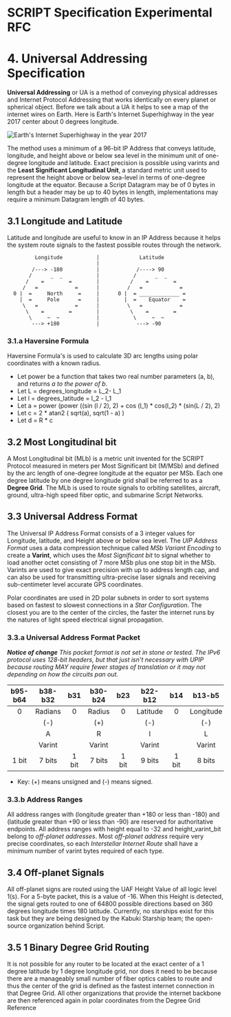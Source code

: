 SCRIPT Specification Experimental RFC
=====================================

# 4. Universal Addressing Specification

**Universal Addressing** or UA is a method of conveying physical addresses and Internet Protocol Addressing that works identically on every planet or spherical object. Before we talk about a UA it helps to see a map of the internet wires on Earth. Here is Earth's Internet Superhighway in the year 2017 center about 0 degrees longitude.

![Earth's Internet Superhighway in the year 2017](http://img.labnol.org/di/undersea_cable_map.png)

The method uses a minimum of a 96-bit IP Address that conveys latitude, longitude, and height above or below sea level in the minimum unit of one-degree longitude and latitude. Exact precision is possible using varints and the **Least Significant Longitudinal Unit**, a standard metric unit used to represent the height above or below sea-level in terms of one-degree longitude at the equator. Because a Script Datagram may be of 0 bytes in length but a header may be up to 40 bytes in length, implementations may require a minimum Datagram length of 40 bytes.

## 3.1  Longitude and Latitude

Latitude and longitude are useful to know in an IP Address because it helps the system route signals to the fastest possible routes through the network.

```
         Longitude           |             Latitude
                             |
        /---> -180           |            /----> 90
       /      _  _           |           /      _  _
      /    =        =        |          /    =        =
     /   =            =      |         /   =            =
  0 |  =     North     =     |      0 |  = _____________ =
    |  =     Pole      =     |        |  =    Equator    =
     \   =            =      |         \   =            =
      \    =        =        |          \    =        =
       \     ~  ~            |           \     ~  ~
        ---> +180            |            ---> -90
```

### 3.1.a Haversine Formula

Haversine Formula's is used to calculate 3D arc lengths using polar coordinates with a known radius.

* Let power be a function that takes two real number parameters (a, b), and returns *a to the power of b*.
* Let L = degrees_longitude = L_2- L_1
* Let l = degrees_latitude = l_2 - l_1
* Let a = power (power ((sin (l / 2), 2) + cos (l_1) * cos(l_2) * (sin(L / 2), 2)
* Let c = 2 * atan2 ( sqrt(a), sqrt(1 - a) )
* Let d = R * c

## 3.2 Most Longitudinal bit

A Most Longitudinal bit (MLb) is a metric unit invented for the SCRIPT Protocol measured in meters per Most Significant bit (M/MSb) and defined by the arc length of one-degree longitude at the equator per MSb. Each one degree latitude by one degree longitude grid shall be referred to as a **Degree Grid**. The MLb is used to route signals to orbiting satellites, aircraft, ground, ultra-high speed fiber optic, and submarine Script Networks.

## 3.3 Universal Address Format

The Universal IP Address Format consists of a 3 integer values for Longitude, latitude, and Height above or below sea level. The *UIP Address Format* uses a data compression technique called *MSb Variant Encoding* to create a **Varint**, which uses the *Most Significant bit* to signal whether to load another octet consisting of 7 more MSb plus one stop bit in the MSb. Varints are used to give exact precision with up to address length cap, and can also be used for transmitting ultra-precise laser signals and receiving sub-centimeter level accurate GPS coordinates.

Polar coordinates are used in 2D polar subnets in order to sort systems based on fastest to slowest connections in a *Star Configuration*. The closest you are to the center of the circles, the faster the internet runs by the natures of light speed electrical signal propagation.

### 3.3.a Universal Address Format Packet

***Notice of change*** *This packet format is not set in stone or tested. The IPv6 protocol uses 128-bit headers, but that just isn't necessary with UPIP because routing MAY require fewer stages of translation or it may not depending on how the circuits pan out.*

|  b95-b64  | b38-b32 |  b31  | b30-b24 |  b23  | b22-b12  |  b14  |  b13-b5   |  b_4  | b_3-b_0 |
|:---------:|:-------:|:-----:|:-------:|:-----:|:--------:|:-----:|:---------:|:-----:|:-------:|
|     0     | Radians |   0   |  Radius |   0   | Latitude |   0   | Longitude |   0   | Height  |
|       |   (-)   |       |   (+)   |       |   (-)    |       |   (-)     |       |   (-)   |
|       |    A    |       |    R    |       |    l     |       |    L      |       |    H    |
|       | Varint  |       |  Varint |       |  Varint  |       |  Varint   |       | Varint  |
| 1 bit | 7 bits  | 1 bit |  7 bits | 1 bit |  9 bits  | 1 bit |  8 bits   | 1 bit | 4 bits  |

* Key: (+) means unsigned and (-) means signed.

### 3.3.b Address Ranges

All address ranges with (longitude greater than +180 or less than -180) and (latitude greater than +90 or less than -90) are reserved for authoritative endpoints. All address ranges with height equal to -32 and height_varint_bit belong to *off-planet addresses*. Most *off-planet address* require very precise coordinates, so each *Interstellar Internet Route* shall have a minimum number of varint bytes required of each type.

## 3.4 Off-planet Signals

All off-planet signs are routed using the UAF Height Value of all logic level 1(s). For a 5-byte packet, this is a value of -16. When this Height is detected, the signal gets routed to one of 64800 possible directions based on 360 degrees longitude times 180 latitude. Currently, no starships exist for this task but they are being designed by the Kabuki Starship team; the open-source organization behind Script.

## 3.5 1 Binary Degree Grid Routing

It is not possible for any router to be located at the exact center of a 1 degree latitude by 1 degree longitude grid, nor does it need to be because there are a manageably small number of fiber optics cables to route and thus the center of the grid is defined as the fastest internet connection in that Degree Grid. All other organizations that provide the internet backbone are then referenced again in polar coordinates from the Degree Grid Reference
